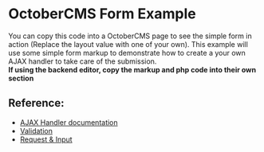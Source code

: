<h1>OctoberCMS Form Example</h1>

You can copy this code into a OctoberCMS page to see the simple form in action (Replace the layout value with one of your own). 
This example will use some simple form markup to demonstrate how to create a your own AJAX handler to take care of the submission.\
**If using the backend editor, copy the markup and php code into their own section**

<h2>Reference:</h2>

* [AJAX Handler documentation](https://octobercms.com/docs/ajax/handlers)
* [Validation](https://octobercms.com/docs/services/validation)
* [Request & Input](https://octobercms.com/docs/services/request-input)
